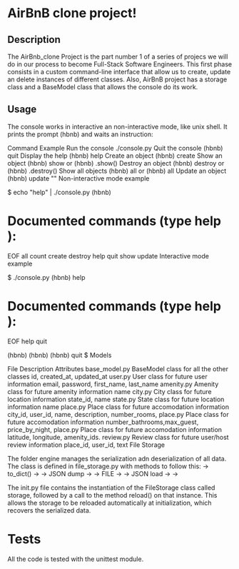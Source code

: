 # AirBnB clone project!

## Description

The AirBnb_clone Project is the part number 1 of a series of projecs we will do in our process to become Full-Stack Software Engineers. This first phase consists in a custom command-line interface that allow us to create, update an delete instances of different classes. Also, AirBnB project has a storage class and a BaseModel class that allows the console do its work.

## Usage

The console works in interactive an non-interactive mode, like unix shell. It prints the prompt (hbnb) and waits an instruction:

Command	Example
Run the console	./console.py
Quit the console	(hbnb) quit
Display the help	(hbnb) help
Create an object	(hbnb) create
Show an object	(hbnb) show or (hbnb) .show()
Destroy an object	(hbnb) destroy or (hbnb) .destroy()
Show all objects	(hbnb) all or (hbnb) all
Update an object	(hbnb) update ""
Non-interactive mode example

$ echo "help" | ./console.py
(hbnb)

Documented commands (type help <topic>):
========================================
EOF  all  count  create  destroy  help  quit  show  update
Interactive mode example

$ ./console.py
(hbnb) help

Documented commands (type help <topic>):
========================================
EOF  help  quit

(hbnb) 
(hbnb) 
(hbnb) quit
$
Models

File	Description	Attributes
base_model.py	BaseModel class for all the other classes	id, created_at, updated_at
user.py	User class for future user information	email, password, first_name, last_name
amenity.py	Amenity class for future amenity information	name
city.py	City class for future location information	state_id, name
state.py	State class for future location information	name
place.py	Place class for future accomodation information	city_id, user_id, name, description, number_rooms,
place.py	Place class for future accomodation information	number_bathrooms,max_guest, price_by_night,
place.py	Place class for future accomodation information	latitude, longitude, amenity_ids.
review.py	Review class for future user/host review information	place_id, user_id, text
File Storage

The folder engine manages the serialization adn deserialization of all data. The class is defined in file_storage.py with methods to follow this: -> to_dict() -> -> JSON dump -> -> FILE -> -> JSON load -> ->

The init.py file contains the instantiation of the FileStorage class called storage, followed by a call to the method reload() on that instance. This allows the storage to be reloaded automatically at initialization, which recovers the serialized data.

# Tests

All the code is tested with the unittest module.